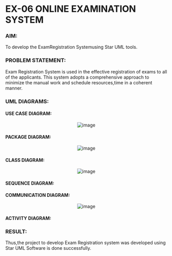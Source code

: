 # EX-06 ONLINE EXAMINATION SYSTEM
### AIM:
To develop the ExamRegistration Systemusing Star UML tools.
### PROBLEM STATEMENT:
Exam Registration System is used in the effective registration of exams to all of the applicants. This system adopts a comprehensive approach to minimize the manual work and schedule resources,time in a coherent manner.
### UML DIAGRAMS:
#### USE CASE DIAGRAM:
<div align="center">

![image](https://github.com/ROHITJAIND/UML-EX-06-ONLINE-EXAMINATION-SYSTEM/assets/118707073/1dc0ce8f-8031-49d3-bb93-517661e29e27)
</div>

#### PACKAGE DIAGRAM:
<div align="center">

![image](https://github.com/ROHITJAIND/UML-EX-06-ONLINE-EXAMINATION-SYSTEM/assets/118707073/c6f2db9e-937c-4670-ad96-b2dd92cca572)

</div>

#### CLASS DIAGRAM:
<div align="center">

![image](https://github.com/ROHITJAIND/UML-EX-06-ONLINE-EXAMINATION-SYSTEM/assets/118707073/e157f526-560b-4485-971c-c5fc3522f39b)
</div>

#### SEQUENCE DIAGRAM:
<div align="center">


</div>

#### COMMUNICATION DIAGRAM:
<div align="center">

![image](https://github.com/ROHITJAIND/UML-EX-06-ONLINE-EXAMINATION-SYSTEM/assets/118707073/5f9ba1a0-8efd-42f8-9d93-416605cb0141)
</div>

#### ACTIVITY DIAGRAM:
<div align="center">


</div>

### RESULT:
Thus,the project to develop Exam Registration system was developed using Star UML Software is done successfully.
